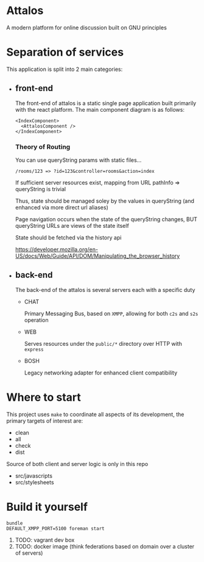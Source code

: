 # Attalos

A modern platform for online discussion built on GNU principles

# Separation of services

This application is split into 2 main categories:

* ## front-end
   
  The front-end of attalos is a static single page application built primarily with the react platform. The main component diagram is as follows:
   
      <IndexComponent>
        <AttalosComponent />
      </IndexComponent>

  ### Theory of Routing

     You can use queryString params with static files...

      /rooms/123 => ?id=123&controller=rooms&action=index

     If sufficient server resources exist, mapping from URL pathInfo => queryString is trivial

     Thus, state should be managed soley by the values in queryString (and enhanced via more direct url aliases)

     Page navigation occurs when the state of the queryString changes, BUT queryString URLs are views of the state itself

     State should be fetched via the history api

     https://developer.mozilla.org/en-US/docs/Web/Guide/API/DOM/Manipulating_the_browser_history

* ## back-end
   
   The back-end of the attalos is several servers each with a specific duty

    * CHAT
    
      Primary Messaging Bus, based on `XMPP`, allowing for both `c2s` and `s2s` operation 

    * WEB
    
	  Serves resources under the `public/*` directory over HTTP with `express`
	  
    * BOSH
    
      Legacy networking adapter for enhanced client compatibility


# Where to start

This project uses `make` to coordinate all aspects of its development, the primary targets of interest are:

 * clean
 * all
 * check
 * dist

Source of both client and server logic is only in this repo

* src/javascripts
* src/stylesheets

# Build it yourself

    bundle
    DEFAULT_XMPP_PORT=5100 foreman start

1. TODO: vagrant dev box
1. TODO: docker image (think federations based on domain over a cluster of servers)
